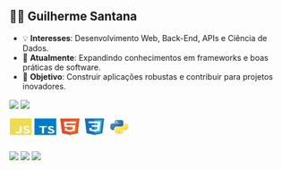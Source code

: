 ## 👨‍💻 Guilherme Santana 

- 💡 **Interesses**: Desenvolvimento Web, Back-End, APIs e Ciência de Dados.
- 📌 **Atualmente**: Expandindo conhecimentos em frameworks e boas práticas de software.
- 🚀 **Objetivo**: Construir aplicações robustas e contribuir para projetos inovadores.
  
  
<div>
  <a href="https://github.com/gdevsant">
  <img height=200 align="center" src="https://github-readme-stats.vercel.app/api?username=gdevsant&theme=transparent" /></a>
<a href="https://github.com/gdevsant">
  <img height=200 align="center" src="https://github-readme-stats.vercel.app/api/top-langs?username=gdevsant&hide_progress=false)&theme=transparent" /></a>
</div>
<div style="display: inline_block"><br>
  <img align="center" alt="Rafa-Js" height="30" width="40" src="https://raw.githubusercontent.com/devicons/devicon/master/icons/javascript/javascript-plain.svg">
  <img align="center" alt="Rafa-Ts" height="30" width="40" src="https://raw.githubusercontent.com/devicons/devicon/master/icons/typescript/typescript-plain.svg">
  <img align="center" alt="Rafa-HTML" height="30" width="40" src="https://raw.githubusercontent.com/devicons/devicon/master/icons/html5/html5-original.svg">
  <img align="center" alt="Rafa-CSS" height="30" width="40" src="https://raw.githubusercontent.com/devicons/devicon/master/icons/css3/css3-original.svg">
  <img align="center" alt="Rafa-Python" height="30" width="40" src="https://raw.githubusercontent.com/devicons/devicon/master/icons/python/python-original.svg">
</div>

##

<div>
  <a href="https://w.app/ezansj"><img src="https://img.shields.io/badge/WhatsApp-25D366?style=for-the-badge&logo=whatsapp&logoColor=white"></a>
  <a href="www.linkedin.com/in/guilherme-santana-056437302"><img src="https://img.shields.io/badge/LinkedIn-0077B5?style=for-the-badge&logo=linkedin&logoColor=white"></a>
  <a href="https://discord.com/channels/@me"><img src="https://img.shields.io/badge/Discord-7289DA?style=for-the-badge&logo=discord&logoColor=white"></a>
</div>
  
